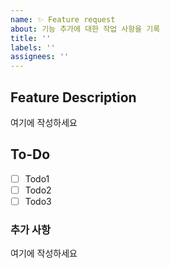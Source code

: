```yaml
---
name: ✨ Feature request
about: 기능 추가에 대한 작업 사항을 기록
title: ''
labels: ''
assignees: ''
---
```


<!-- 🔥 다음 양식으로 제목을 작성해주세요 : Part | OO 구현 -->
<!-- "여기에 작성하세요" 는 지우고 작성하세요 🙏🏻 -->

## Feature Description

<!-- 새로운 기능에 관해서 간결하게 적어주세요 -->

여기에 작성하세요

## To-Do

<!-- 새로운 기능과 관련해서 한 일에 대해 적어주세요 -->

- [ ] Todo1
- [ ] Todo2
- [ ] Todo3

### 추가 사항

<!-- 새로운 기능에 대한 추가적인 정보를 알려주세요 -->

여기에 작성하세요
